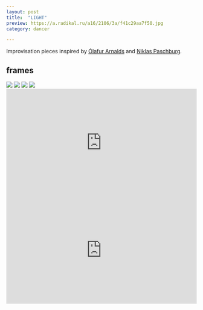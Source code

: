 ```yaml
---
layout: post
title:  "LIGHT"
preview: https://a.radikal.ru/a16/2106/3a/f41c29aa7f50.jpg
category: dancer

---
```

Improvisation pieces inspired by [Ólafur Arnalds](https://olafurarnalds.com/) and [Niklas Paschburg](https://niklaspaschburg.com/).

## frames

<img src="https://c.radikal.ru/c21/2106/9a/2688ddf4644dt.jpg">
<img src="https://a.radikal.ru/a26/2106/49/3e91c1d5e493t.jpg">
<img src="https://a.radikal.ru/a32/2106/c2/347db6756ecbt.jpg">
<img src="https://b.radikal.ru/b13/2106/82/04420c83dddbt.jpg">


<div style="padding:56.25% 0 0 0;position:relative;"><iframe src="https://player.vimeo.com/video/566159942?badge=0&amp;autopause=0&amp;player_id=0&amp;app_id=58479" frameborder="0" allow="autoplay; fullscreen; picture-in-picture" allowfullscreen style="position:absolute;top:0;left:0;width:100%;height:100%;" title="{improvisation saman}"></iframe></div><script src="https://player.vimeo.com/api/player.js"></script>

<div style="padding:56.25% 0 0 0;position:relative;"><iframe src="https://player.vimeo.com/video/567776938?badge=0&amp;autopause=0&amp;player_id=0&amp;app_id=58479" frameborder="0" allow="autoplay; fullscreen; picture-in-picture" allowfullscreen style="position:absolute;top:0;left:0;width:100%;height:100%;" title="{improvisation appear}"></iframe></div><script src="https://player.vimeo.com/api/player.js"></script>